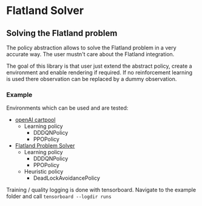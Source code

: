 # Flatland Solver

## Solving the Flatland problem

The policy abstraction allows to solve the Flatland problem
in a very accurate way. The user mustn't care about the Flatland integration.

The goal of this library is that user just extend the abstract policy, create
a environment and enable rendering if required. If no reinforcement learning is
used there observation can be replaced by a dummy observation.

### Example

Environments which can be used and are tested:

- [openAI cartpool](https://github.com/aiAdrian/flatland_solver_policy/blob/main/example/learning_policy_flatland_example.py)
    - Learning policy
        - DDDQNPolicy
        - PPOPolicy
- [Flatland Problem Solver](https://github.com/aiAdrian/flatland_solver_policy/blob/main/example/learning_policy_flatland_example.py)
    - Learning policy
        - DDDQNPolicy
        - PPOPolicy
    - Heuristic policy
        - DeadLockAvoidancePolicy

Training / quality logging is done with tensorboard. Navigate to the example folder
and call ``tensorboard --logdir runs``
